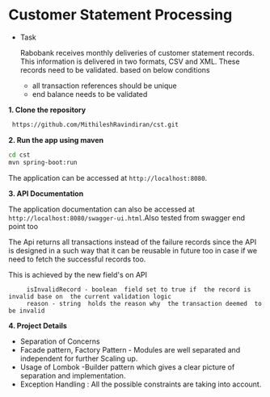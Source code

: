 # Customer Statement Processing #



* Task

  Rabobank receives monthly deliveries of customer statement records. This information is delivered in two formats, CSV and XML. These records need to be validated. based on below conditions

     * all transaction references should be unique
     * end balance needs to be validated



**1. Clone the repository**

```bash
 https://github.com/MithileshRavindiran/cst.git
```

**2. Run the app using maven**

```bash
cd cst
mvn spring-boot:run
```

The application can be accessed at `http://localhost:8080`.



**3. API Documentation**


The application documentation can also be accessed at `http://localhost:8080/swagger-ui.html`.Also tested from swagger end point too

  The Api returns all  transactions instead of the failure records since the API is designed in a such way that it can
  be reusable in future too in  case if we need to fetch the successful records too.

  This  is achieved by the new field's on API

```
     isInvalidRecord - boolean  field set to true if  the record is invalid base on  the current validation logic
     reason - string  holds the reason why  the transaction deemed  to be invalid
```



**4. Project Details**

  * Separation of Concerns
  * Facade pattern, Factory Pattern - Modules are well separated and independent for further Scaling up.
  * Usage of Lombok -Builder pattern which gives a clear picture of separation and implementation.
  * Exception Handling : All the possible constraints are taking into account.
